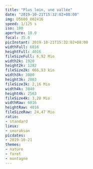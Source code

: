 ```yaml
---
title: "Plus loin, une vallée"
date: "2019-10-21T15:32:02+08:00"
img: D5600_002416
speed: 1/125 s
iso: 100
aperture: 10.0
focal: 35.0
picInstant: 2019-10-21T15:32:02+08:00
widthFull: 6016
heightFull: 4016
fileSizeFull: 6,92 Mio
width2k: 1920
height2k: 1282
fileSize2k: 666,93 kio
width3k: 3000
height3k: 2003
fileSize3k: 2,16 Mio
width4k: 3840
height4k: 2563
fileSize4k: 3,28 Mio
widthRaw: 6016
heightRaw: 4016
fileSizeRaw: 24,47 Mio
ratio:
- standard
lieux:
- seoraksan
picdates:
- 2019-10-21
themes:
- nature
- foret
- montagne
---
```


